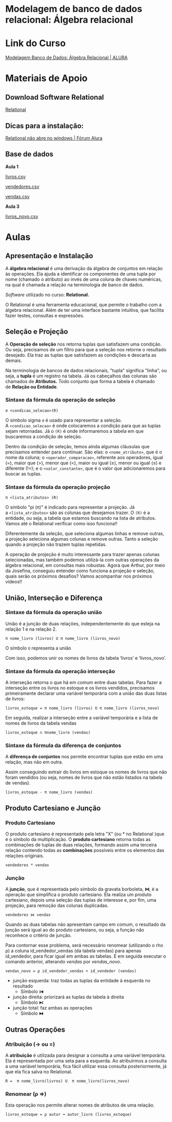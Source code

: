 # Modelagem de banco de dados relacional: Álgebra relacional

# Link do Curso


[Modelagem Banco de Dados: Álgebra Relacional | ALURA](https://cursos.alura.com.br/course/modelagem-banco-dados-algebra-relacional)

# Materiais de Apoio

## Download Software Relational

[Relational](https://ltworf.github.io/relational/)

## Dicas para a instalação:

[Relational não abre no windows | Fórum Alura](https://cursos.alura.com.br/forum/topico-relational-nao-abre-no-windows-243052)

## Base de dados

**Aula 1**

[livros.csv](Modelagem%20de%20banco%20de%20dados%20relacional%20A%CC%81lgebra%20re%2025d8490dce044ff094fa7d5a2aff6488/livros.csv)

[vendedores.csv](Modelagem%20de%20banco%20de%20dados%20relacional%20A%CC%81lgebra%20re%2025d8490dce044ff094fa7d5a2aff6488/vendedores.csv)

[vendas.csv](Modelagem%20de%20banco%20de%20dados%20relacional%20A%CC%81lgebra%20re%2025d8490dce044ff094fa7d5a2aff6488/vendas.csv)

**Aula 3**

[livros_novo.csv](Modelagem%20de%20banco%20de%20dados%20relacional%20A%CC%81lgebra%20re%2025d8490dce044ff094fa7d5a2aff6488/livros_novo.csv)

# Aulas

## Apresentação e Instalação

A **álgebra relacional** é uma derivação da álgebra de conjuntos em relação às operações. Ela ajuda a identificar os componentes de uma tupla por nome (chamado o atributo) ao invés de uma coluna de chaves numéricas, na qual é chamada a relação na terminologia de banco de dados.

*Software* utilizado no curso: **Relational.**

O Relational é uma ferramenta educacional, que permite o trabalho com a álgebra relacional. Além de ter uma interface bastante intuitiva, que facilita fazer testes, consultas e expressões. 

## Seleção e Projeção

A **Operação de seleção** nos retorna tuplas que satisfazem uma condição. Ou seja, precisamos de um filtro para que a seleção nos retorne o resultado desejado. Ela traz as tuplas que satisfazem as condições e descarta as demais.

Na terminologia de bancos de dados relacionais, "tupla" significa "linha", ou seja, a **tupla** é um registro na tabela. Já os cabeçalhos das colunas são chamados de **Atributos.** Todo conjunto que forma a tabela é chamado de **Relação ou Entidade**.

### Sintaxe da fórmula da operação de seleção

```
σ <condicao_selecao>(R)
```

O símbolo sigma `σ` é usado para representar a seleção. A `<condicao_selecao>` é onde colocaremos a condição para que as tuplas sejam retornadas. Já o `(R)` é onde informaremos a tabela em que buscaremos a condição de seleção.

Dentro da condição de seleção, temos ainda algumas cláusulas que precisamos entender para continuar. São elas: o `<nome_atributo>`, que é o nome da coluna; o `<operador_comparacao>`, referente aos operadores, igual (=), maior que (>), menor que (<), maior ou igual (≥), menor ou igual (≤) e diferente (!=); e o `<valor_constante>`, que é o valor que adicionaremos para buscar as tuplas.

### Sintaxe da fórmula da operação projeção

```
π <lista_atributos> (R)
```

O símbolo "pi (π)" é indicado para representar a projeção. Já a `<lista_atributos>` são as colunas que desejamos trazer. O `(R)` é a entidade, ou seja, a tabela que estamos buscando na lista de atributos. Vamos até o Relational verificar como isso funciona!!

Diferentemente da seleção, que seleciona algumas linhas e remove outras, a projeção seleciona algumas colunas e remove outras. Tanto a seleção quando a projeção não trazem tuplas repetidas. 

A operação de projeção é muito interessante para trazer apenas colunas selecionadas, mas também podemos utilizá-la com outras operações da álgebra relacional, em consultas mais robustas. Agora que Arthur, por meio da Josefina, conseguiu entender como funciona a projeção e seleção, quais serão os próximos desafios? Vamos acompanhar nos próximos vídeos!!

## União, Interseção e Diferença

### Sintaxe da fórmula da operação união

União é a junção de duas relações, independentemente do que esteja na relação 1 e na relação 2.

```
π nome_livro (livros) U π nome_livro (livros_novo)
```

O símbolo  `U` representa a união

Com isso, podemos unir os nomes de livros da tabela ‘livros’ e ‘livros_novo’.

### Sintaxe da fórmula da operação interseção

A interseção retorna o que há em comum entre duas tabelas. Para fazer a interseção entre os livros no estoque e os livros vendidos, precisamos primeiramente declarar uma variável temporária com a união das duas listas de livros:

```
livros_estoque = π nome_livro (livros) U π nome_livro (livros_novo)
```

Em seguida, realizar a interseção entre a variável temporária e a lista de nomes de livros da tabela vendas

```
livros_estoque ∩ πnome_livro (vendas)
```

### Sintaxe da fórmula da diferença de conjuntos

A **diferença de conjuntos** nos permite encontrar tuplas que estão em uma relação, mas não em outra.

Assim conseguindo extrair do livros em estoque os nomes de livros que não foram vendidos (ou seja, nomes de livros que não estão listados na tabela de vendas).

```
livros_estoque - π nome_livro (vendas)
```

## Produto Cartesiano e Junção

### Produto Cartesiano

O produto cartesiano é representado pela letra "X" (ou * no Relational )que é o símbolo da multiplicação. O **produto cartesiano** retorna todas as combinações de tuplas de duas relações, formando assim uma terceira relação contendo todas as **combinações** possíveis entre os elementos das relações originais.

```
vendedores * vendas
```

### Junção

A **junção**, que é representada pelo símbolo da gravata borboleta, **⋈**, é a operação que simplifica o produto cartesiano. Ela realiza um produto cartesiano, depois uma seleção das tuplas de interesse e, por fim, uma projeção, para remoção das colunas duplicadas.

```
vendedores ⋈ vendas
```

Quando as duas tabelas não apresentam campo em comum, o resultado da junção será igual ao do produto cartesiano, ou seja, a função não reconhece o critério de junção.

Para contornar esse problema, será necessário renomear (utilizando o rho ρ) a coluna id_vendedor_vendas (da tabela vendas) para apenas id_vendedor, para ficar igual em ambas as tabelas. E em seguida executar o comando anterior, alterando *vendas* por *vendas_novo*.

```
vendas_novo = ρ id_vendedor_vendas ➡ id_vendedor (vendas)
```

- junção esquerda: traz todas as tuplas da entidade à esquerda no resultado
    - Símbolo ⧒
- junção direita: priorizará as tuplas da tabela à direita
    - Símbolo ⧑
- junção total: faz ambas as operações
    - Símbolo ⧓

## Outras Operações

### Atribuição (→ ou =)

A **atribuição** é utilizada para designar a consulta a uma variável temporária. Ela é representada por uma seta para a esquerda. Ao atribuirmos a consulta a uma variável temporária, fica fácil utilizar essa consulta posteriormente, já que ela fica salva no Relational.

```
R =  π nome_livro(livros) U  π nome_livro(livros_novo)
```

### Renomear (ρ   ⇒)

Esta operação nos permite alterar nomes de atributos de uma relação.

```
livros_estoque = ρ autor ➡ autor_livro (livros_estoque)
```
